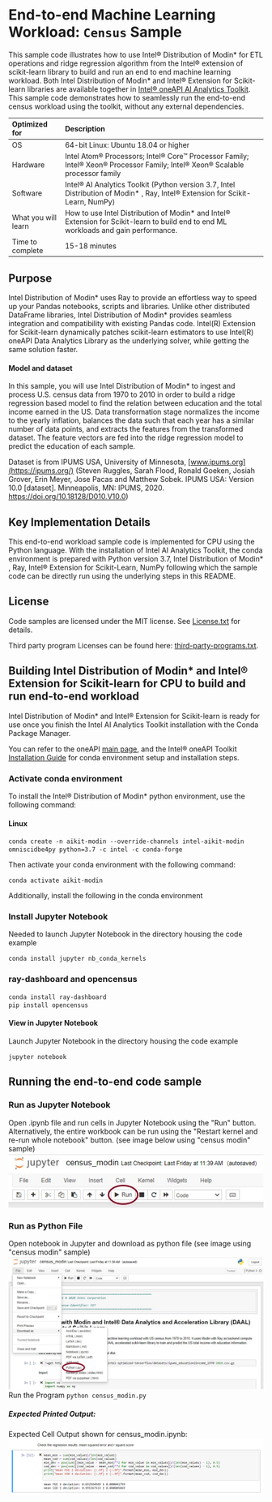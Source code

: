 # End-to-end Machine Learning Workload: `Census` Sample

This sample code illustrates how to use Intel® Distribution of Modin* for ETL operations and ridge regression algorithm from the Intel® extension of scikit-learn library to build and run an end to end machine learning workload. Both Intel Distribution of Modin* and  Intel® Extension for Scikit-learn libraries are available together in [Intel&reg; oneAPI AI Analytics Toolkit](https://software.intel.com/content/www/us/en/develop/tools/oneapi/ai-analytics-toolkit.html). This sample code demonstrates how to seamlessly run the end-to-end census workload using the toolkit, without any external dependencies.

| Optimized for                     | Description
| :---                              | :---
| OS                                | 64-bit Linux: Ubuntu 18.04 or higher
| Hardware                          | Intel Atom® Processors; Intel® Core™ Processor Family; Intel® Xeon® Processor Family; Intel® Xeon® Scalable processor family
| Software                          | Intel® AI Analytics Toolkit (Python version 3.7, Intel Distribution of Modin* , Ray, Intel® Extension for Scikit-Learn, NumPy)
| What you will learn               | How to use Intel Distribution of Modin* and Intel® Extension for Scikit-learn to build end to end ML workloads and gain performance.
| Time to complete                  | 15-18 minutes

## Purpose
Intel Distribution of Modin* uses Ray to provide an effortless way to speed up your Pandas notebooks, scripts and libraries. Unlike other distributed DataFrame libraries, Intel Distribution of Modin* provides seamless integration and compatibility with existing Pandas code. Intel(R) Extension for Scikit-learn dynamically patches scikit-learn estimators to use Intel(R) oneAPI Data Analytics Library as the underlying solver, while getting the same solution faster.

#### Model and dataset
In this sample, you will use Intel Distribution of Modin* to ingest and process U.S. census data from 1970 to 2010 in order to build a ridge regression based model to find the relation between education and the total income earned in the US.
Data transformation stage normalizes the income to the yearly inflation, balances the data such that each year has a similar number of data points, and extracts the features from the transformed dataset. The feature vectors are fed into the ridge regression model to predict the education of each sample.

Dataset is from IPUMS USA, University of Minnesota, [www.ipums.org](https://ipums.org/) (Steven Ruggles, Sarah Flood, Ronald Goeken, Josiah Grover, Erin Meyer, Jose Pacas and Matthew Sobek. IPUMS USA: Version 10.0 [dataset]. Minneapolis, MN: IPUMS, 2020. https://doi.org/10.18128/D010.V10.0)

## Key Implementation Details
This end-to-end workload sample code is implemented for CPU using the Python language.  With the installation of Intel AI Analytics Toolkit, the conda environment is prepared with Python version 3.7, Intel Distribution of Modin* , Ray, Intel® Extension for Scikit-Learn, NumPy following which the sample code can be directly run using the underlying steps in this README. 

## License

Code samples are licensed under the MIT license. See
[License.txt](https://github.com/oneapi-src/oneAPI-samples/blob/master/License.txt) for details.

Third party program Licenses can be found here: [third-party-programs.txt](https://github.com/oneapi-src/oneAPI-samples/blob/master/third-party-programs.txt).

## Building Intel Distribution of Modin* and Intel® Extension for Scikit-learn for CPU to build and run end-to-end workload
Intel Distribution of Modin* and Intel® Extension for Scikit-learn is ready for use once you finish the Intel AI Analytics Toolkit installation with the Conda Package Manager.

You can refer to the oneAPI [main page](https://software.intel.com/en-us/oneapi), and the Intel® oneAPI Toolkit [Installation Guide](https://software.intel.com/content/www/us/en/develop/documentation/installation-guide-for-intel-oneapi-toolkits-linux/top/installation/install-using-package-managers/conda/install-intel-ai-analytics-toolkit-via-conda.html) for conda environment setup and installation steps.

### Activate conda environment

To install the Intel® Distribution of Modin* python environment, use the following command:
#### Linux
```
conda create -n aikit-modin --override-channels intel-aikit-modin omniscidbe4py python=3.7 -c intel -c conda-forge
```
Then activate your conda environment with the following command:
```
conda activate aikit-modin
```

Additionally, install the following in the conda environment

### Install Jupyter Notebook
Needed to launch Jupyter Notebook in the directory housing the code example
```
conda install jupyter nb_conda_kernels
```

### ray-dashboard and opencensus
```
conda install ray-dashboard
pip install opencensus
```

#### View in Jupyter Notebook
Launch Jupyter Notebook in the directory housing the code example
```
jupyter notebook
```
## Running the end-to-end code sample
### Run as Jupyter Notebook
Open .ipynb file and run cells in Jupyter Notebook using the "Run" button. Alternatively, the entire workbook can be run using the "Restart kernel and re-run whole notebook" button. (see image below using "census modin" sample)
![Click the Run Button in the Jupyter Notebook](Running_Jupyter_notebook.jpg "Run Button on Jupyter Notebook")

### Run as Python File
Open notebook in Jupyter and download as python file (see image using "census modin" sample)
![Download as python file in the Jupyter Notebook](Running_Jupyter_notebook_as_Python.jpg "Download as python file in the Jupyter Notebook")
Run the Program
`python census_modin.py`
##### Expected Printed Output:
Expected Cell Output shown for census_modin.ipynb:
![Output](Expected_output.jpg "Expected output for Jupyter Notebook")
